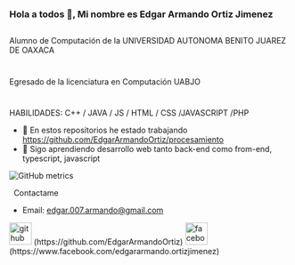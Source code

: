 ### Hola a todos 👋, Mi nombre es Edgar Armando Ortiz Jimenez
##
Alumno de Computación de la UNIVERSIDAD AUTONOMA BENITO JUAREZ DE OAXACA
#
Egresado de la licenciatura en Computación UABJO
#
HABILIDADES: C++ / JAVA / JS / HTML / CSS /JAVASCRIPT /PHP

- 🔭 En estos repositorios he estado trabajando https://github.com/EdgarArmandoOrtiz/procesamiento
- 🌱 Sigo aprendiendo desarrollo web tanto back-end como from-end, typescript, javascript

![GitHub metrics](https://metrics.lecoq.io/EdgarArmandoOrtiz) 

&nbsp;&nbsp;Contactame
- Email: edgar.007.armando@gmail.com

<img src='https://cdn.jsdelivr.net/npm/simple-icons@3.0.1/icons/github.svg' alt='github' height='40'>
(https://github.com/EdgarArmandoOrtiz)  

<img src='https://cdn.jsdelivr.net/npm/simple-icons@3.0.1/icons/facebook.svg' alt='facebook' height='40'>
(https://www.facebook.com/edgararmando.ortizjimenez)  

